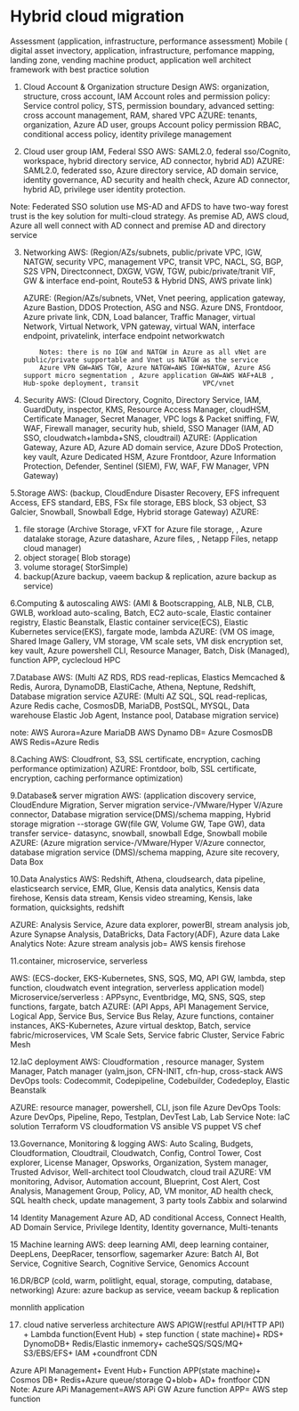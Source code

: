 # Hybrid cloud migration
Assessment (application, infrastructure, performance assessment)
Mobile ( digital asset invectory, application, infrastructure, perfomance mapping, landing zone, vending machine product, application 
 well architect framework with best practice solution
 
  1. Cloud Account & Organization structure Design
       AWS:  organization, structure, cross account, IAM Account roles and permission policy: Service control policy, STS, permission boundary, advanced setting: cross              account management, RAM, shared VPC
       AZURE: tenants, organization, Azure AD user, groups Account policy permission RBAC, conditional access policy, identity privilege management

  2. Cloud user group IAM, Federal SSO
       AWS:   SAML2.0, federal sso/Cognito, workspace, hybrid directory service, AD connector, hybrid AD)
       AZURE: SAML2.0, federated sso, Azure directory service, AD domain service, identity governance, AD security and health check, Azure AD connector, hybrid AD,                   privilege user identity protection. 

Note: Federated SSO solution use MS-AD and AFDS to have two-way forest trust is the key solution for multi-cloud strategy.  As premise AD, AWS cloud, Azure all well connect with AD connect and premise AD and directory service 

  3. Networking 
       AWS:  (Region/AZs/subnets, public/private VPC, IGW, NATGW, security VPC, management VPC, transit VPC, NACL, SG, BGP, S2S VPN, Directconnect, DXGW, VGW, TGW,                  pubic/private/tranit VIF, GW & interface end-point, Route53 & Hybrid DNS, AWS private link)

       AZURE: (Region/AZs/subnets, VNet, Vnet peering, application gateway, Azure Bastion, DDOS Protection, ASG and NSG. Azure DNS, Frontdoor, Azure private link, CDN,              Load balancer, Traffic Manager, virtual Network, Virtual Network, VPN gateway, virtual WAN, interface endpoint, privatelink, interface endpoint                        networkwatch
   
             Notes: there is no IGW and NATGW in Azure as all vNet are public/private supportable and Vnet us NATGW as the service 
             Azure VPN GW=AWS TGW, Azure NATGW=AWS IGW+NATGW, Azure ASG support micro segmentation , Azure application GW=AWS WAF+ALB , Hub-spoke deployment, transit                VPC/vnet

  4. Security
AWS: (Cloud Directory, Cognito, Directory Service, IAM, GuardDuty, inspector, KMS, Resource Access Manager, cloudHSM, Certificate Manager, Secret Manager, VPC logs & Packet sniffing, FW, WAF, Firewall manager, security hub, shield, SSO Manager
(IAM, AD SSO, cloudwatch+lambda+SNS, cloudtrail)
AZURE: (Application Gateway, Azure AD, Azure AD domain service, Azure DDoS Protection, key vault, Azure Dedicated HSM, Azure Frontdoor, Azure Information Protection, Defender, Sentinel (SIEM), FW, WAF, FW Manager, VPN Gateway)

 5.Storage
AWS: (backup, CloudEndure Disaster Recovery, EFS infrequent Access, EFS standard, EBS, FSx file storage, EBS block, S3 object, S3 Galcier, Snowball, Snowball Edge, Hybrid storage Gateway)
AZURE: 
1.	file storage (Archive Storage, vFXT for Azure file storage, , Azure datalake storage, Azure datashare, Azure files, , Netapp Files, netapp cloud manager)
2.	object storage( Blob storage)
3.	volume storage( StorSimple)
4.	backup(Azure backup, vaeem backup & replication, azure backup as service)

6.Computing & autoscaling 
 AWS: (AMI & Bootscrapping, ALB, NLB, CLB, GWLB, workload auto-scaling, Batch, EC2 auto-scale, Elastic container registry, Elastic Beanstalk, Elastic container service(ECS), Elastic Kubernetes service(EKS), fargate mode, lambda
AZURE: (VM OS image, Shared Image Gallery, VM storage, VM scale sets, VM disk encryption set, key vault, Azure powershell CLI, Resource Manager, Batch, Disk (Managed), function APP, cyclecloud HPC

 7.Database
 AWS: (Multi AZ RDS, RDS read-replicas, Elastics Memcached & Redis, Aurora, DynamoDB, ElastiCache, Athena, Neptune, Redshift, Database migration service
AZURE: (Multi AZ SQL, SQL read-replicas, Azure Redis cache, CosmosDB, MariaDB, PostSQL, MYSQL, Data warehouse Elastic Job Agent, Instance pool, Database migration service)
 
note: AWS Aurora=Azure MariaDB
          AWS Dynamo DB= Azure CosmosDB
          AWS Redis=Azure Redis

 8.Caching
AWS:  Cloudfront, S3, SSL certificate, encryption, caching performance optimization)
AZURE: Frontdoor, bolb,  SSL certificate, encryption, caching performance optimization)

9.Database& server migration
 AWS: (application discovery service, CloudEndure Migration, Server migration service-/VMware/Hyper V/Azure connector, Database migration service(DMS)/schema mapping, Hybrid storage migration --storage GW(file GW, Volume GW, Tape GW),  data transfer service- datasync, snowball, snowball Edge, Snowball mobile
AZURE: (Azure migration service-/VMware/Hyper V/Azure connector, database migration service (DMS)/schema mapping, Azure site recovery, Data Box

 10.Data Analystics
AWS: Redshift, Athena, cloudsearch, data pipeline, elasticsearch service, EMR, Glue, Kensis data analytics, Kensis data firehose, Kensis data stream, Kensis video streaming, Kensis, lake formation, quicksights, redshift

AZURE: Analysis Service, Azure data explorer, powerBI, stream analysis job, Azure Synapse Analysis, DataBricks, Data Factory(ADF), Azure data Lake Analytics
Note: Azure stream analysis job= AWS kensis firehose

 11.container, microservice, serverless

 AWS: (ECS-docker, EKS-Kubernetes, SNS, SQS, MQ, API GW,  lambda, step function, cloudwatch event integration, serverless application model)
Microservice/serverless : APPsync, Eventbridge, MQ, SNS, SQS, step functions, fargate, batch 
AZURE: (API Apps, API Management Service, Logical App, Service Bus, Service Bus Relay, Azure functions, container instances, AKS-Kubernetes, Azure virtual desktop, Batch, service fabric/microservices, VM Scale Sets, Service fabric Cluster, Service Fabric Mesh

12.IaC deployment
AWS:  Cloudformation , resource manager, System Manager, Patch manager (yalm,json, CFN-INIT, cfn-hup, cross-stack
 AWS DevOps tools: Codecommit, Codepipeline, Codebuilder, Codedeploy, Elastic Beanstalk

AZURE: resource manager, powershell, CLI, json file
Azure DevOps Tools: Azure DevOps, Pipeline, Repo, Testplan, DevTest Lab, Lab Service
Note: IaC solution Terraform VS cloudformation VS ansible VS puppet VS chef

13.Governance, Monitoring & logging
AWS: Auto Scaling, Budgets, Cloudformation, Cloudtrail, Cloudwatch, Config, Control Tower, Cost explorer, License Manager, Opsworks, Organization, System manager, Trusted Advisor, Well-architect tool
Cloudwatch, cloud trail
AZURE: VM monitoring, Advisor, Automation account, Blueprint, Cost Alert, Cost Analysis, Management Group, Policy, AD, VM monitor, AD health check, SQL health check, update management, 3 party tools Zabbix and solarwind

14 Identity Management
Azure AD, AD conditional Access, Connect Health, AD Domain Service, Privilege Identity, Identity governance, Multi-tenants 

15 Machine learning
AWS: deep learning AMI, deep learning container, DeepLens, DeepRacer, tensorflow, sagemarker
Azure: Batch AI, Bot Service, Cognitive Search, Cognitive Service, Genomics Account

16.DR/BCP (cold, warm, politlight, equal, storage, computing, database, networking) 
Azure: azure backup as service, veeam backup & replication 

monnlith application

17. cloud native serverless architecture 
AWS 
APIGW(restful API/HTTP API) + Lambda function(Event Hub) + step function ( state machine)+ RDS+ DynomoDB+ Redis/Elastic inmemory+ cacheSQS/SQS/MQ+ S3/EBS/EFS+ IAM +coundfront CDN

Azure
API Management+ Event Hub+ Function APP(state machine)+ Cosmos DB+ Redis+Azure queue/storage Q+blob+ AD+ frontfoor CDN
Note:
Azure APi Management=AWS APi GW
Azure function APP= AWS step function
